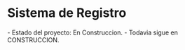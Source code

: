 <h1>  Sistema de Registro </h1>
- Estado del proyecto: En Construccion.
- Todavia sigue en CONSTRUCCION.


